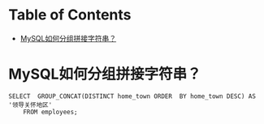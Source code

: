 # Table of Contents

* [MySQL如何分组拼接字符串？](#mysql如何分组拼接字符串)


# MySQL如何分组拼接字符串？

```mysql
SELECT  GROUP_CONCAT(DISTINCT home_town ORDER  BY home_town DESC) AS '领导关怀地区'
    FROM employees;
```
